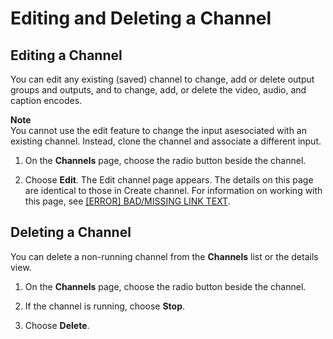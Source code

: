 # Editing and Deleting a Channel<a name="editing-deleting-channel"></a>

## Editing a Channel<a name="editing-a-channel"></a>

You can edit any existing \(saved\) channel to change, add or delete output groups and outputs, and to change, add, or delete the video, audio, and caption encodes\.

**Note**  
You cannot use the edit feature to change the input asesociated with an existing channel\. Instead, clone the channel and associate a different input\.

1. On the **Channels** page, choose the radio button beside the channel\.

1. Choose **Edit**\. The Edit channel page appears\. The details on this page are identical to those in Create channel\. For information on working with this page, see [[ERROR] BAD/MISSING LINK TEXT](creating-channel-scratch.md)\.

## Deleting a Channel<a name="deleting-a-channel"></a>

You can delete a non\-running channel from the **Channels** list or the details view\. 

1. On the **Channels** page, choose the radio button beside the channel\.

1. If the channel is running, choose **Stop**\. 

1. Choose **Delete**\.